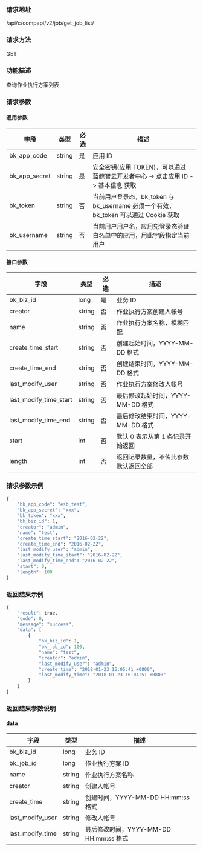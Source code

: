 
### 请求地址

/api/c/compapi/v2/job/get_job_list/



### 请求方法

GET


### 功能描述

查询作业执行方案列表

### 请求参数


#### 通用参数

| 字段 | 类型 | 必选 |  描述 |
|-----------|------------|--------|------------|
| bk_app_code  |  string    | 是 | 应用 ID     |
| bk_app_secret|  string    | 是 | 安全密钥(应用 TOKEN)，可以通过 蓝鲸智云开发者中心 -&gt; 点击应用 ID -&gt; 基本信息 获取 |
| bk_token     |  string    | 否 | 当前用户登录态，bk_token 与 bk_username 必须一个有效，bk_token 可以通过 Cookie 获取 |
| bk_username  |  string    | 否 | 当前用户用户名，应用免登录态验证白名单中的应用，用此字段指定当前用户 |

#### 接口参数

| 字段       |  类型      | 必选   |  描述      |
|----------------------|------------|--------|------------|
| bk_biz_id              |  long       | 是     | 业务 ID |
| creator                |  string    | 否     | 作业执行方案创建人帐号 |
| name                   |  string    | 否     | 作业执行方案名称，模糊匹配 |
| create_time_start      |  string    | 否     | 创建起始时间，YYYY-MM-DD 格式 |
| create_time_end        |  string    | 否     | 创建结束时间，YYYY-MM-DD 格式 |
| last_modify_user       |  string    | 否     | 作业执行方案修改人帐号 |
| last_modify_time_start |  string    | 否     | 最后修改起始时间，YYYY-MM-DD 格式 |
| last_modify_time_end   |  string    | 否     | 最后修改结束时间，YYYY-MM-DD 格式 |
| start                  |  int       | 否     | 默认 0 表示从第 1 条记录开始返回 |
| length                 |  int       | 否     | 返回记录数量，不传此参数默认返回全部 |

### 请求参数示例

```python
{
    "bk_app_code": "esb_test",
    "bk_app_secret": "xxx",
    "bk_token": "xxx",
    "bk_biz_id": 1,
    "creator": "admin",
    "name": "test",
    "create_time_start": "2016-02-22",
    "create_time_end": "2016-02-22",
    "last_modify_user": "admin",
    "last_modify_time_start": "2016-02-22",
    "last_modify_time_end": "2016-02-22",
    "start": 0,
    "length": 100
}
```

### 返回结果示例

```python
{
    "result": true,
    "code": 0,
    "message": "success",
    "data": [
        {
            "bk_biz_id": 1,
            "bk_job_id": 100,
            "name": "test",
            "creator": "admin",
            "last_modify_user": "admin",
            "create_time": "2018-01-23 15:05:41 +0800",
            "last_modify_time": "2018-01-23 16:04:51 +0800"
        }
    ]
}
```

### 返回结果参数说明

#### data

| 字段      | 类型      | 描述      |
|-----------|-----------|-----------|
| bk_biz_id       | long       | 业务 ID |
| bk_job_id       | long       | 作业执行方案 ID |
| name            | string    | 作业执行方案名称 |
| creator         | string    | 创建人帐号 |
| create_time     | string    | 创建时间，YYYY-MM-DD HH:mm:ss 格式 |
| last_modify_user| string    |修改人帐号 |
| last_modify_time| string    | 最后修改时间，YYYY-MM-DD HH:mm:ss 格式 |